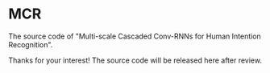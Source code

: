# MCR
The source code of "Multi-scale Cascaded Conv-RNNs for Human Intention  Recognition".

Thanks for your interest!
The source code will be released here after review.
